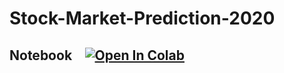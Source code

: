 # Stock-Market-Prediction-2020

## Notebook &ensp; [![Open In Colab](https://colab.research.google.com/assets/colab-badge.svg)](https://colab.research.google.com/github/MatteoBettini/Stock-Market-Prediction-2020/blob/main/notebooks/FInal%20assignment.ipynb)
